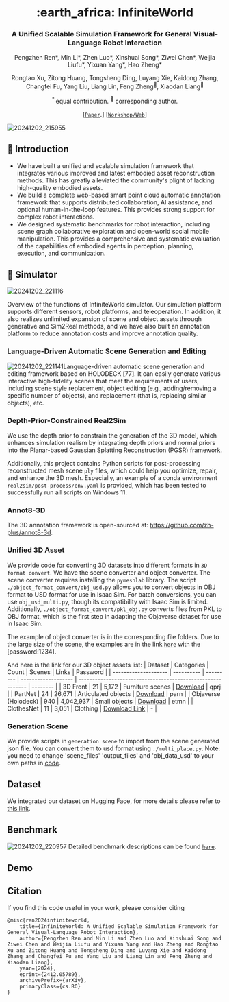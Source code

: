 <div align="center">
<h1> :earth_africa: InfiniteWorld </h1>
<h3>A Unified Scalable Simulation Framework for General Visual-Language Robot Interaction</h3>
    
Pengzhen Ren*, Min Li*, Zhen Luo*, Xinshuai Song*, Ziwei Chen*, Weijia Liufu*, Yixuan Yang*, Hao Zheng*

Rongtao Xu, Zitong Huang, Tongsheng Ding, Luyang Xie, Kaidong Zhang, Changfei Fu, Yang Liu, Liang Lin, Feng Zheng<sup>:email:</sup>, Xiaodan Liang<sup>:email:</sup>

<sup>* </sup>equal contribution.   <sup>:email:</sup> corresponding author.

[[`Paper`](https://arxiv.org/abs/2412.05789).]
[[`Workshop/Web`](https://smm-challenge.github.io/)]


</div>

![20241202_215955](https://gitee.com/pzhren/img/raw/master/img/202412022200214.png)

## :rocket: Introduction

* We have built a unified and scalable simulation framework that integrates various improved and latest embodied asset reconstruction methods. This has greatly alleviated the community's plight of lacking high-quality embodied assets.
* We build a complete web-based smart point cloud automatic annotation framework that supports distributed collaboration, AI assistance, and optional human-in-the-loop features. This provides strong support for complex robot interactions.
* We designed systematic benchmarks for robot interaction, including scene graph collaborative exploration and open-world social mobile manipulation. This provides a comprehensive and systematic evaluation of the capabilities of embodied agents in perception, planning, execution, and communication.

## :page_facing_up: Simulator
![20241202_221116](https://gitee.com/pzhren/img/raw/master/img/202412022211180.png)

Overview of the functions of InfiniteWorld simulator.  Our simulation platform supports different sensors, robot platforms, and teleoperation. In addition, it also realizes unlimited expansion of scene and object assets through generative and Sim2Real methods, and we have also built an annotation platform to reduce annotation costs and improve annotation quality.
### Language-Driven Automatic Scene Generation and Editing
![20241202_221141](https://gitee.com/pzhren/img/raw/master/img/202412022211858.png)Language-driven automatic scene generation and editing framework based on HOLODECK [77]. It can easily generate various interactive high-fidelity scenes that meet the requirements of users, including scene style replacement, object editing (e.g., adding/removing a  specific number of objects), and replacement (that is, replacing similar objects), etc.
### Depth-Prior-Constrained Real2Sim
We use the depth prior to constrain the generation of the 3D model, which enhances simulation realism by integrating depth priors and normal priors into the Planar-based Gaussian Splatting Reconstruction (PGSR) framework.

Additionally, this project contains Python scripts for post-processing reconstructed mesh scene `ply` files, which could help you optimize, repair, and enhance the 3D mesh. Especially, an example of a conda environment `real2sim/post-process/env.yaml` is provided, which has been tested to successfully run all scripts on Windows 11. 

### Annot8-3D

The 3D annotation framework is open-sourced at: https://github.com/zh-plus/annot8-3d.

### Unified 3D Asset

We provide code for converting 3D datasets into different formats in `3D format convert`. We have the scene converter and object converter. The scene converter requires installing the `pymeshlab` library. The script `./object_format_convert/obj_usd.py` allows you to convert objects in OBJ format to USD format for use in Isaac Sim. For batch conversions, you can use `obj_usd_multi.py`, though its compatibility with Isaac Sim is limited. Additionally, `./object_format_convert/pkl_obj.py` converts files from PKL to OBJ format, which is the first step in adapting the Objaverse dataset for use in Isaac Sim.

The example of object converter is in the corresponding file folders. Due to the large size of the scene, the examples are in the link [`here`](https://pan.baidu.com/s/1F3cvNVf9hZG3h7AOD4FM0g?pwd=1234 ) with the [password:1234].

And here is the link for our 3D object assets list:
| Dataset              | Categories | Count     | Scenes              | Links                                                       | Password |
| -------------------- | ---------- | --------- | ------------------- | ----------------------------------------------------------- | -------- |
| 3D Front             | 21         | 5,172     | Furniture scenes    | [Download](https://pan.baidu.com/s/1Hyhsw-nkgt4HgNNN1tfMIQ) | qprj     |
| PartNet              | 24         | 26,671    | Articulated objects | [Download](https://pan.baidu.com/s/1LPH-LKmYYoBu4sOvqUnzVA) | parn     |
| Objaverse (Holodeck) | 940        | 4,042,937 | Small objects       | [Download](https://pan.baidu.com/s/17BPY5CV5szfTSXDuVKPtPQ) | etmn     |
| ClothesNet           | 11         | 3,051     | Clothing            | [Download Link](https://sites.google.com/view/clothesnet/)  | -        |

### Generation Scene
We provide scripts in `generation scene` to import from the scene generated json file. You can convert them to usd format using `./multi_place.py`. Note: you need to change 'scene_files' 'output_files' and 'obj_data_usd' to your own paths in [code](https://github.com/pzhren/InfiniteWorld/blob/master/generation%20scene/multi_place.py#L189).

## Dataset

We integrated our dataset on Hugging Face, for more details please refer to [this link](https://huggingface.co/datasets/Starry123/InfiniteWorld).

## Benchmark

![20241202_220957](https://gitee.com/pzhren/img/raw/master/img/202412022210150.png)
Detailed benchmark descriptions can be found [`here`](/benchmark/readme.md).

## Demo
## Citation

If you find this code useful in your work, please consider citing

```shell
@misc{ren2024infiniteworld,
    title={InfiniteWorld: A Unified Scalable Simulation Framework for General Visual-Language Robot Interaction},
    author={Pengzhen Ren and Min Li and Zhen Luo and Xinshuai Song and Ziwei Chen and Weijia Liufu and Yixuan Yang and Hao Zheng and Rongtao Xu and Zitong Huang and Tongsheng Ding and Luyang Xie and Kaidong Zhang and Changfei Fu and Yang Liu and Liang Lin and Feng Zheng and Xiaodan Liang},
    year={2024},
    eprint={2412.05789},
    archivePrefix={arXiv},
    primaryClass={cs.RO}
}

